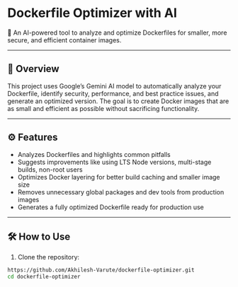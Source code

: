 # Dockerfile Optimizer with AI

🔧 An AI-powered tool to analyze and optimize Dockerfiles for smaller, more secure, and efficient container images.

---

## 🚀 Overview

This project uses Google’s Gemini AI model to automatically analyze your Dockerfile, identify security, performance, and best practice issues, and generate an optimized version. The goal is to create Docker images that are as small and efficient as possible without sacrificing functionality.

---

## ⚙️ Features

- Analyzes Dockerfiles and highlights common pitfalls
- Suggests improvements like using LTS Node versions, multi-stage builds, non-root users
- Optimizes Docker layering for better build caching and smaller image size
- Removes unnecessary global packages and dev tools from production images
- Generates a fully optimized Dockerfile ready for production use

---

## 🛠️ How to Use

1. Clone the repository:

```bash
https://github.com/Akhilesh-Varute/dockerfile-optimizer.git
cd dockerfile-optimizer
